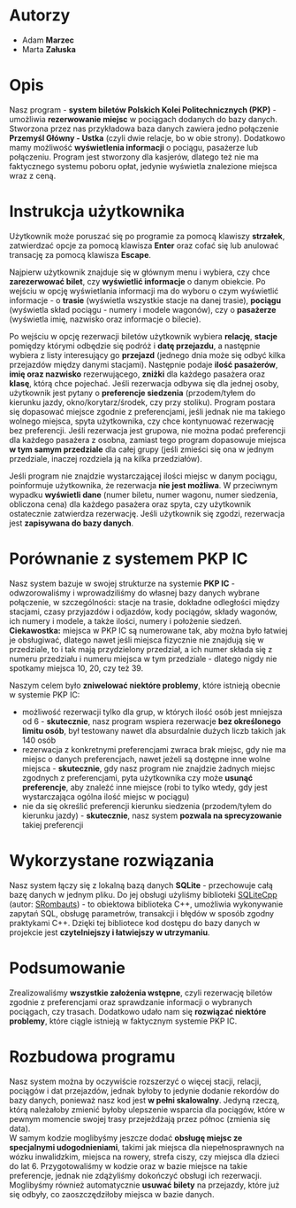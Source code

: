# Autorzy
- Adam **Marzec**
- Marta **Załuska**

# Opis
Nasz program - **system biletów Polskich Kolei Politechnicznych (PKP)** - umożliwia **rezerwowanie miejsc** w pociągach dodanych do bazy danych. Stworzona przez nas przykładowa baza danych zawiera jedno połączenie **Przemyśl Główny - Ustka** (czyli dwie relacje, bo w obie strony). Dodatkowo mamy możliwość **wyświetlenia informacji** o pociągu, pasażerze lub połączeniu. Program jest stworzony dla kasjerów, dlatego też nie ma faktycznego systemu poboru opłat, jedynie wyświetla znalezione miejsca wraz z ceną.

# Instrukcja użytkownika
Użytkownik może poruszać się po programie za pomocą klawiszy **strzałek**, zatwierdzać opcje za pomocą klawisza **Enter** oraz cofać się lub anulować transację za pomocą klawisza **Escape**.  

Najpierw użytkownik znajduje się w głównym menu i wybiera, czy chce **zarezerwować bilet**, czy **wyświetlić informacje** o danym obiekcie. Po wejściu w opcję wyświetlania informacji ma do wyboru o czym wyświetlić informacje - o **trasie** (wyświetla wszystkie stacje na danej trasie), **pociągu** (wyświetla skład pociągu - numery i modele wagonów), czy o **pasażerze** (wyświetla imię, nazwisko oraz informacje o bilecie).  

Po wejściu w opcję rezerwacji biletów użytkownik wybiera **relację**, **stacje** pomiędzy którymi odbędzie się podróż i **datę przejazdu**, a następnie wybiera z listy interesujący go **przejazd** (jednego dnia może się odbyć kilka przejazdów między danymi stacjami). Następnie podaje **ilość pasażerów**, **imię oraz nazwisko** rezerwującego, **zniżki** dla każdego pasażera oraz **klasę**, którą chce pojechać. Jeśli rezerwacja odbywa się dla jednej osoby, użytkownik jest pytany o **preferencje siedzenia** (przodem/tyłem do kierunku jazdy, okno/korytarz/środek, czy przy stoliku). Program postara się dopasować miejsce zgodnie z preferencjami, jeśli jednak nie ma takiego wolnego miejsca, spyta użytkownika, czy chce kontynuować rezerwację bez preferencji. Jeśli rezerwacja jest grupowa, nie można podać preferencji dla każdego pasażera z osobna, zamiast tego program dopasowuje miejsca **w tym samym przedziale** dla całej grupy (jeśli zmieści się ona w jednym przedziale, inaczej rozdziela ją na kilka przedziałów).  

Jeśli program nie znajdzie wystarczającej ilości miejsc w danym pociągu, poinformuje użytkownika, że rezerwacja **nie jest możliwa**. W przeciwnym wypadku **wyświetli dane** (numer biletu, numer wagonu, numer siedzenia, obliczona cena) dla każdego pasażera oraz spyta, czy użytkownik ostatecznie zatwierdza rezerwację. Jeśli użytkownik się zgodzi, rezerwacja jest **zapisywana do bazy danych**.

# Porównanie z systemem PKP IC
Nasz system bazuje w swojej strukturze na systemie **PKP IC** - odwzorowaliśmy i wprowadziliśmy do własnej bazy danych wybrane połączenie, w szczególności: stacje na trasie, dokładne odległości między stacjami, czasy przyjazdów i odjazdów, kody pociągów, składy wagonów, ich numery i modele, a także ilości, numery i położenie siedzeń.  
**Ciekawostka:** miejsca w PKP IC są numerowane tak, aby można było łatwiej je obsługiwać, dlatego nawet jeśli miejsca fizycznie nie znajdują się w przedziale, to i tak mają przydzielony przedział, a ich numer składa się z numeru przedziału i numeru miejsca w tym przedziale - dlatego nigdy nie spotkamy miejsca 10, 20, czy też 39.  

Naszym celem było **zniwelować niektóre problemy**, które istnieją obecnie w systemie PKP IC:
- możliwość rezerwacji tylko dla grup, w których ilość osób jest mniejsza od 6 - **skutecznie**, nasz program wspiera rezerwacje **bez określonego limitu osób**, był testowany nawet dla absurdalnie dużych liczb takich jak 140 osób
- rezerwacja z konkretnymi preferencjami zwraca brak miejsc, gdy nie ma miejsc o danych preferencjach, nawet jeżeli są dostępne inne wolne miejsca - **skutecznie**, gdy nasz program nie znajdzie żadnych miejsc zgodnych z preferencjami, pyta użytkownika czy może **usunąć preferencje**, aby znaleźć inne miejsce (robi to tylko wtedy, gdy jest wystarczająca ogólna ilość miejsc w pociągu)
- nie da się określić preferencji kierunku siedzenia (przodem/tyłem do kierunku jazdy) - **skutecznie**, nasz system **pozwala na sprecyzowanie** takiej preferencji

# Wykorzystane rozwiązania
Nasz system łączy się z lokalną bazą danych **SQLite** - przechowuje całą bazę danych w jednym pliku. Do jej obsługi użyliśmy biblioteki [SQLiteCpp](https://github.com/SRombauts/SQLiteCpp) (autor: [SRombauts](https://github.com/SRombauts)) - to obiektowa biblioteka C++, umożliwia wykonywanie zapytań SQL, obsługę parametrów, transakcji i błędów w sposób zgodny praktykami C++. Dzięki tej bibliotece kod dostępu do bazy danych w projekcie jest **czytelniejszy i łatwiejszy w utrzymaniu**. 

# Podsumowanie
Zrealizowaliśmy **wszystkie założenia wstępne**, czyli rezerwację biletów zgodnie z preferencjami oraz sprawdzanie informacji o wybranych pociągach, czy trasach. Dodatkowo udało nam się **rozwiązać niektóre problemy**, które ciągle istnieją w faktycznym systemie PKP IC.

# Rozbudowa programu
Nasz system można by oczywiście rozszerzyć o więcej stacji, relacji, pociągów i dat przejazdów, jednak byłoby to jedynie dodanie rekordów do bazy danych, ponieważ nasz kod jest **w pełni skalowalny**. Jedyną rzeczą, którą należałoby zmienić byłoby ulepszenie wsparcia dla pociągów, które w pewnym momencie swojej trasy przejeżdżają przez północ (zmienia się data).  
W samym kodzie moglibyśmy jeszcze dodać **obsługę miejsc ze specjalnymi udogodnieniami**, takimi jak miejsca dla niepełnosprawnych na wózku inwalidzkim, miejsca na rowery, strefa ciszy, czy miejsca dla dzieci do lat 6. Przygotowaliśmy w kodzie oraz w bazie miejsce na takie preferencje, jednak nie zdążyliśmy dokończyć obsługi ich rezerwacji.  
Moglibyśmy również automatycznie **usuwać bilety** na przejazdy, które już się odbyły, co zaoszczędziłoby miejsca w bazie danych. 

